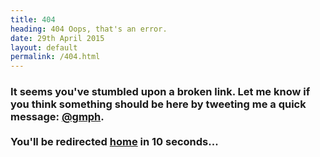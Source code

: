 ```yaml
---
title: 404
heading: 404 Oops, that's an error.
date: 29th April 2015
layout: default
permalink: /404.html
---
```


### It seems you've stumbled upon a broken link. Let me know if you think something should be here by tweeting me a quick message: [@gmph](http://twitter.com/gmph). <br/><br/>You'll be redirected [home](/) in 10 seconds...

<br/><br/><br/><br/>